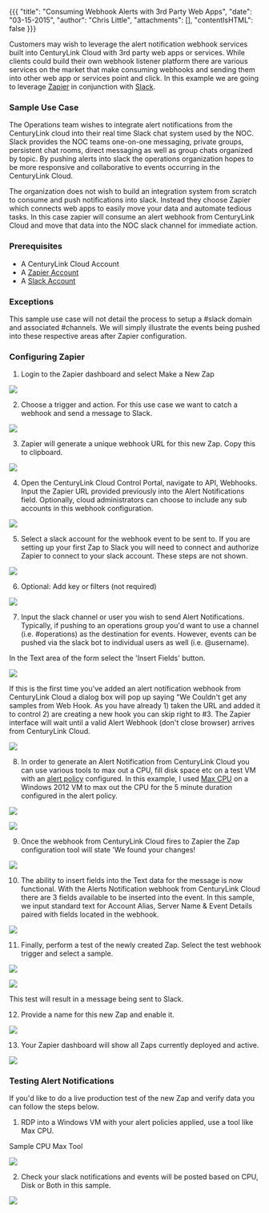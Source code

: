 {{{
 "title": "Consuming Webhook Alerts with 3rd Party Web Apps",
 "date": "03-15-2015",
 "author": "Chris Little",
 "attachments": [],
 "contentIsHTML": false
}}}

Customers may wish to leverage the alert notification webhook services built into CenturyLink Cloud with 3rd party web apps or services. While clients could build their own webhook listener platform there are various services on the market that make consuming webhooks and sending them into other web app or services point and click. In this example we are going to leverage [Zapier](http://zapier.com/) in conjunction with [Slack](http://slack.com/).

### Sample Use Case

The Operations team wishes to integrate alert notifications from the CenturyLink cloud into their real time Slack chat system used by the NOC. Slack provides the NOC teams one-on-one messaging, private groups, persistent chat rooms, direct messaging as well as group chats organized by topic. By pushing alerts into slack the operations organization hopes to be more responsive and collaborative to events occurring in the CenturyLink Cloud.

The organization does not wish to build an integration system from scratch to consume and push notifications into slack. Instead they choose Zapier which connects web apps to easily move your data and automate tedious tasks. In this case zapier will consume an alert webhook from CenturyLink Cloud and move that data into the NOC slack channel for immediate action.

### Prerequisites

- A CenturyLink Cloud Account
- A [Zapier Account](http://www.zapier.com/)
- A [Slack Account](http://slack.com/)

### Exceptions

This sample use case will not detail the process to setup a #slack domain and associated #channels. We will simply illustrate the events being pushed into these respective areas after Zapier configuration.

### Configuring Zapier

1. Login to the Zapier dashboard and select Make a New Zap

  ![](../images/consuming-webhooks-00.png)

2. Choose a trigger and action. For this use case we want to catch a webhook and send a message to Slack.

  ![](../images/consuming-webhooks-01.png)

3. Zapier will generate a unique webhook URL for this new Zap. Copy this to clipboard.

  ![](../images/consuming-webhooks-02.png)

4. Open the CenturyLink Cloud Control Portal, navigate to API, Webhooks. Input the Zapier URL provided previously into the Alert Notifications field. Optionally, cloud administrators can choose to include any sub accounts in this webhook configuration.

  ![](../images/consuming-webhooks-webhook.png)

5. Select a slack account for the webhook event to be sent to. If you are setting up your first Zap to Slack you will need to connect and authorize Zapier to connect to your slack account. These steps are not shown.

 ![](../images/consuming-webhooks-03.png)

6. Optional: Add key or filters (not required)

 ![](../images/consuming-webhooks-04.png)

7. Input the slack channel or user you wish to send Alert Notifications. Typically, if pushing to an operations group you'd want to use a channel (i.e. #operations) as the destination for events. However, events can be pushed via the slack bot to individual users as well (i.e. @username).

  In the Text area of the form select the 'Insert Fields' button.

  ![](../images/consuming-webhooks-07a.png)

  If this is the first time you've added an alert notification webhook from CenturyLink Cloud a dialog box will pop up saying "We Couldn't get any samples from Web Hook. As you have already 1) taken the URL and added it to control 2) are creating a new hook you can skip right to #3. The Zapier interface will wait until a valid Alert Webhook (don't close browser) arrives from CenturyLink Cloud.

  ![](../images/consuming-webhooks-05.png)

8. In order to generate an Alert Notification from CenturyLink Cloud you can use various tools to max out a CPU, fill disk space etc on a test VM with an [alert policy](../Servers/cloud-server-alerting-faq.md) configured. In this example, I used [Max CPU](http://sourceforge.net/projects/max-cpu/) on a Windows 2012 VM to max out the CPU for the 5 minute duration configured in the alert policy.

  ![](../images/consuming-webhooks-alert.png)

  ![](../images/consuming-webhooks-13.png)

 9. Once the webhook from CenturyLink Cloud fires to Zapier the Zap configuration tool will state 'We found your changes!

  ![](../images/consuming-webhooks-06.png)

10. The ability to insert fields into the Text data for the message is now functional. With the Alerts Notification webhook from CenturyLink Cloud there are 3 fields available to be inserted into the event. In this sample, we input standard text for Account Alias, Server Name & Event Details paired with fields located in the webhook.

  ![](../images/consuming-webhooks-07.png)

11. Finally, perform a test of the newly created Zap. Select the test webhook trigger and select a sample.

  ![](../images/consuming-webhooks-08.png)

  ![](../images/consuming-webhooks-09.png)

  This test will result in a message being sent to Slack.

12. Provide a name for this new Zap and enable it.

  ![](../images/consuming-webhooks-10.png)

13. Your Zapier dashboard will show all Zaps currently deployed and active.

  ![](../images/consuming-webhooks-11.png)

### Testing Alert Notifications

If you'd like to do a live production test of the new Zap and verify data you can follow the steps below.

1. RDP into a Windows VM with your alert policies applied, use a tool like Max CPU.

  Sample CPU Max Tool

  ![](../images/consuming-webhooks-max-cpu.png)

2. Check your slack notifications and events will be posted based on CPU, Disk or Both in this sample.

  ![](../images/consuming-webhooks-CPU.png)
